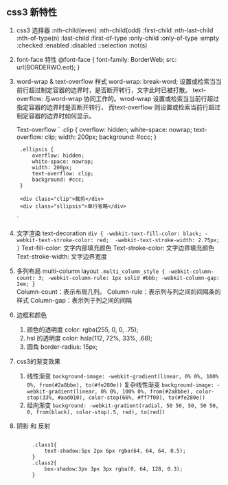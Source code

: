## css3 新特性

1. css3 选择器
	:nth-child(even)
	:nth-child(odd)
	:first-child
	:nth-last-child
	:nth-of-type(n)
	:last-child
	:first-of-type
	:only-child
	:only-of-type
	:empty
	:checked
	:enabled
	:disabled
	::selection
	:not(s)

2. font-face 特性
	@font-face {
		font-family: BorderWeb;
		src: url(BORDERWO.eot);
	}

3. word-wrap & text-overflow 样式
	word-wrap: break-word; 设置或检索当当前行超过制定容器的边界时，是否断开转行，文字此时已被打散。
	text-overflow: 与word-wrap 协同工作的。wrod-wrap 设置或检索当当前行超过指定容器的边界时是否断开转行，
		而text-overflow 则设置或检索当前行超过制定容器的边界时如何显示。

	Text-overflow
	`
		.clip {
			overflow: hidden;
			white-space: nowrap;
			text-overflow: clip;
			width: 200px;
			background: #ccc;
		}

		.ellipsis {
			overflow: hidden;
			white-space: nowrap;
			width: 200px;
			text-overflow: clip;
			background: #ccc;
		}

		<div class="clip">裁剪</div>
		<div class="sllipsis">单行省略</div>
	`

4. 文字渲染 text-decoration
	`
	div {
		-webkit-text-fill-color: black;
		-webkit-text-stroke-color: red;	
		-webkit-text-stroke-width: 2.75px;
	}
	`
	Text-fill-color: 文字内部填充颜色
	Text-stroke-color: 文字边界填充颜色
	Text-stroke-width: 文字边界宽度

5. 多列布局 multi-column layout
	`
		.multi_column_style {
			-webkit-column-count: 3;
			-webkit-column-rule: 1px solid #bbb;
			-webkit-column-gap: 2em;
		}
	`	
	Column-count：表示布局几列。
	Column-rule：表示列与列之间的间隔条的样式
	Column-gap：表示列于列之间的间隔

6. 边框和颜色
	1) 颜色的透明度
		color: rgba(255, 0, 0, .75);
	2) hsl 的透明度
		color: hsla(112, 72%, 33%, .68);
	3) 圆角
		border-radius: 15px;

7. css3的渐变效果
	1) 线性渐变
		`background-image: -webkit-gradient(linear, 0% 0%, 100% 0%, from(#2a8bbe), to(#fe280e))`
		复杂线性渐变
		`background-image: -webkit-gradient(linear, 0% 0%, 100% 0%, from(#2a8bbe), color-stop(33%, #aad010), color-stop(66%, #ff7f00), to(#fe280e))`
	2) 经向渐变
		`background: -webkit-gradient(radial, 50 50, 50, 50 50, 0, from(black), color-stop(.5, red), to(red))`

8. 阴影 和 反射
	<pre><code>
		.class1{ 
			text-shadow:5px 2px 6px rgba(64, 64, 64, 0.5); 
		} 
		.class2{ 
			box-shadow:3px 3px 3px rgba(0, 64, 128, 0.3); 
		}
	</code></pre>

